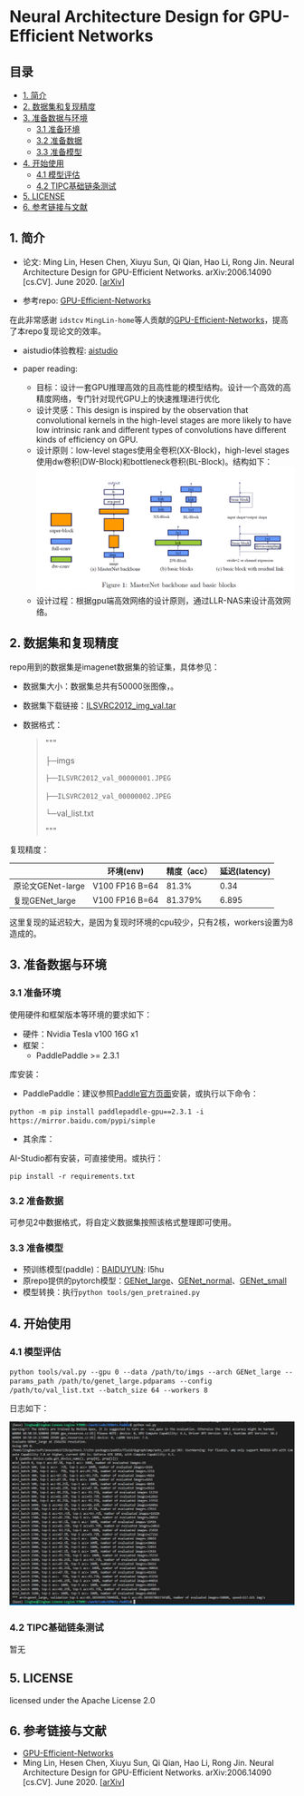 # Neural Architecture Design for GPU-Efficient Networks
  
## 目录

- [1. 简介](#1-简介)
- [2. 数据集和复现精度](#2-数据集和复现精度)
- [3. 准备数据与环境](#3-准备数据与环境)
    - [3.1 准备环境](#31-准备环境)
    - [3.2 准备数据](#32-准备数据)
    - [3.3 准备模型](#33-准备模型)
- [4. 开始使用](#4-开始使用)
    - [4.1 模型评估](#41-模型评估)
    - [4.2 TIPC基础链条测试](#42-tipc基础链条测试)
- [5. LICENSE](#5-license)
- [6. 参考链接与文献](#6-参考链接与文献)


## 1. 简介

- 论文: Ming Lin, Hesen Chen, Xiuyu Sun, Qi Qian, Hao Li, Rong Jin. Neural Architecture Design for GPU-Efficient Networks. arXiv:2006.14090 [cs.CV]. June 2020. [[arXiv](https://arxiv.org/abs/2006.14090)]

- 参考repo: [GPU-Efficient-Networks](https://github.com/idstcv/GPU-Efficient-Networks)

在此非常感谢 `idstcv` `MingLin-home`等人贡献的[GPU-Efficient-Networks](https://github.com/idstcv/GPU-Efficient-Networks)，提高了本repo复现论文的效率。

- aistudio体验教程: [aistudio](https://aistudio.baidu.com/aistudio/projectdetail/4404628)

- paper reading:

  - 目标：设计一套GPU推理高效的且高性能的模型结构。设计一个高效的高精度网络，专门针对现代GPU上的快速推理进行优化
  - 设计灵感：This design is inspired by the observation that convolutional kernels in the high-level stages are more likely to have low intrinsic rank and different types of convolutions have different kinds of efficiency on GPU.
  - 设计原则：low-level stages使用全卷积(XX-Block)，high-level stages使用dw卷积(DW-Block)和bottleneck卷积(BL-Block)。结构如下：
![网络结构](images/structure.png)
  - 设计过程：根据gpu端高效网络的设计原则，通过LLR-NAS来设计高效网络。

## 2. 数据集和复现精度

repo用到的数据集是imagenet数据集的验证集，具体参见：

- 数据集大小：数据集总共有50000张图像，。

- 数据集下载链接：[ILSVRC2012_img_val.tar](https://aistudio.baidu.com/aistudio/datasetdetail/68594)

- 数据格式：

  > """
  >
  > ├─imgs
  >
  >     ├──ILSVRC2012_val_00000001.JPEG
  >
  >     ├──ILSVRC2012_val_00000002.JPEG
  >
  > └─val_list.txt
  >
  > """

复现精度：

|                  |    环境(env)     |    精度（acc） | 延迟(latency)   |
| ---------------  | --------------- | -------------- | -------------- |
| 原论文GENet-large | V100 FP16 B=64  |   81.3%        |   0.34         |
| 复现GENet_large   | V100 FP16 B=64  |   81.379%      |   6.895        |

这里复现的延迟较大，是因为复现时环境的cpu较少，只有2核，workers设置为8造成的。

## 3. 准备数据与环境

### 3.1 准备环境

使用硬件和框架版本等环境的要求如下：

- 硬件：Nvidia Tesla v100 16G x1
- 框架：
  - PaddlePaddle >= 2.3.1

库安装：

- PaddlePaddle：建议参照[Paddle官方页面](https://www.paddlepaddle.org.cn/install/quick?docurl=/documentation/docs/zh/install/pip/linux-pip.html)安装，或执行以下命令：

```shell
python -m pip install paddlepaddle-gpu==2.3.1 -i https://mirror.baidu.com/pypi/simple
```

- 其余库：

AI-Studio都有安装，可直接使用。或执行：
```shell
pip install -r requirements.txt
```

### 3.2 准备数据

可参见2中数据格式，将自定义数据集按照该格式整理即可使用。

### 3.3 准备模型

- 预训练模型(paddle)：[BAIDUYUN](https://pan.baidu.com/s/1u-90N6kehZAyYBvM7QgQ8g): l5hu
- 原repo提供的pytorch模型：[GENet_large](https://idstcv.oss-cn-zhangjiakou.aliyuncs.com/GENet/GENet_large.pth)、[GENet_normal](https://idstcv.oss-cn-zhangjiakou.aliyuncs.com/GENet/GENet_normal.pth)、[GENet_small](https://idstcv.oss-cn-zhangjiakou.aliyuncs.com/GENet/GENet_small.pth)
- 模型转换：执行`python tools/gen_pretrained.py`

## 4. 开始使用

### 4.1 模型评估

```shell
python tools/val.py --gpu 0 --data /path/to/imgs --arch GENet_large --params_path /path/to/genet_large.pdparams --config /path/to/val_list.txt --batch_size 64 --workers 8
```

日志如下：

![paddle模型推理](images/genet_paddle_experiment.png)

### 4.2 TIPC基础链条测试

暂无

## 5. LICENSE

licensed under the Apache License 2.0

## 6. 参考链接与文献
- [GPU-Efficient-Networks](https://github.com/idstcv/GPU-Efficient-Networks)
- Ming Lin, Hesen Chen, Xiuyu Sun, Qi Qian, Hao Li, Rong Jin. Neural Architecture Design for GPU-Efficient Networks. arXiv:2006.14090 [cs.CV]. June 2020. [[arXiv](https://arxiv.org/abs/2006.14090)]
